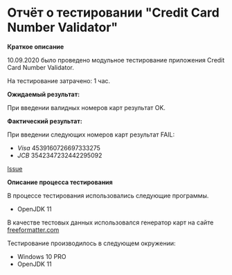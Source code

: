 # Отчёт о тестировании "Credit Card Number Validator"

**Краткое описание**

10.09.2020 было проведено модульное тестирование приложения Credit Card Number Validator.

На тестирование затрачено: 1 час.

**Ожидаемый результат:**

При введении валидных номеров карт результат OK.

**Фактический результат:**

При введении следующих номеров карт результат FAIL:

* *Visa* 4539160726697333275
* *JCB* 3542347232442295092

[Issue](https://github.com/AndreyShitikoff/Credit-Card-Number-Validator/issues/1)

**Описание процесса тестирования**

В процессе тестирования использовались следующие программы.

* OpenJDK 11

В качестве тестовых данных использовался генератор карт на сайте [freeformatter.com](https://www.freeformatter.com/credit-card-number-generator-validator.html)


Тестирование производилось в следующем окружении:

* Windows 10 PRO
* OpenJDK 11